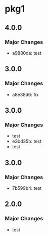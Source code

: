 # pkg1

## 4.0.0

### Major Changes

- a9880da: test

## 3.0.0

### Major Changes

- a8e38d6: fix

## 3.0.0

### Major Changes

- test
- e3bd35b: test
- test

## 3.0.0

### Major Changes

- 7b599b4: test

## 2.0.0

### Major Changes

- test
